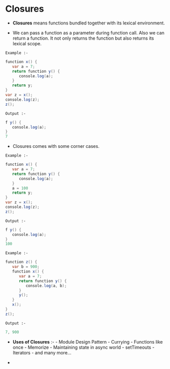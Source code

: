 <h1>Closures</h1>
<p>

- <b>Closures</b> means functions bundled together with its lexical environment.

- We can pass a function as a parameter during function call. Also we can return a function. It not only returns the function but also returns its lexical scope.

<code>Example :-</code>
```java
function x() {
   var a = 7;
   return function y() {
      console.log(a);
   }
   return y;
}
var z = x();
console.log(z);
z();
```
<code>Output :-</code>
```java
f y() {
   console.log(a);
}
7
```

- Closures comes with some corner cases.

<code>Example :-</code>
```java
function x() {
   var a = 7;
   return function y() {
      console.log(a);
   }
   a = 100
   return y;
}
var z = x();
console.log(z);
z();
```
<code>Output :-</code>
```java
f y() {
   console.log(a);
}
100
```
<code>Example :-</code>
```java
function z() {
   var b = 900;
   function x() {
      var a = 7;
      return function y() {
         console.log(a, b);
      }
      y();
   }
   x();
}
z();
```
<code>Output :-</code>
```java
7, 900
```

- <b>Uses of Closures</b> :- 
      - Module Design Pattern
      - Currying
      - Functions like once
      - Memorize
      - Maintaining state in async world
      - setTimeouts
      - Iterators
      - and many more...

- 
</p>